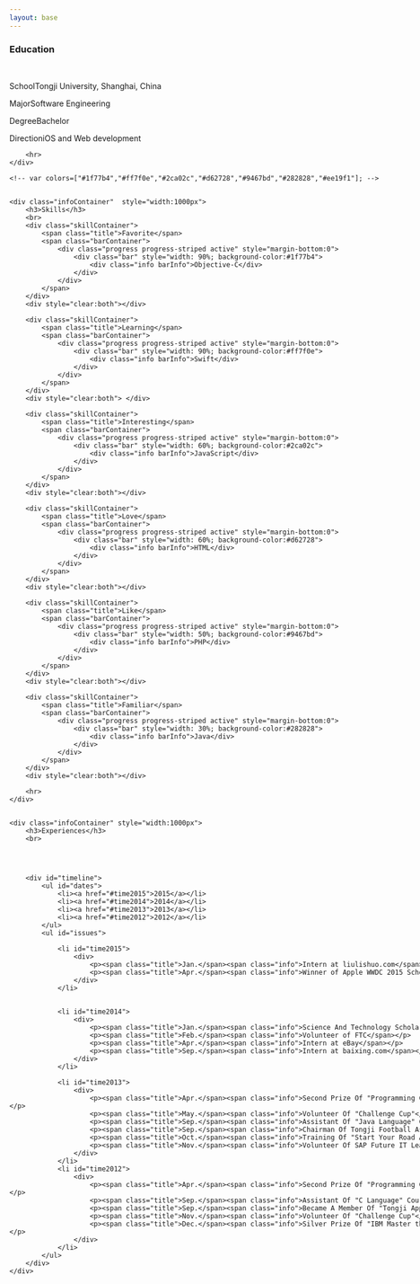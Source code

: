 ```yaml
---
layout: base
---
```


<link rel="stylesheet" href="/css/about.css"  type="text/css" />

<div class="container"style="width:1000px">
	<div class="infoContainer">
		<h3>Education</h3>
		<br>
		<p><span class="title">School</span><span class="info">Tongji University, Shanghai, China</span></p>
		<p><span class="title">Major</span><span class="info">Software Engineering</span></p>
		<p><span class="title">Degree</span><span class="info">Bachelor</span></p>
		<p><span class="title">Direction</span><span class="info">iOS and Web development</span></p>

		<hr>
	</div>

	<!-- var colors=["#1f77b4","#ff7f0e","#2ca02c","#d62728","#9467bd","#282828","#ee19f1"]; -->


	<div class="infoContainer"  style="width:1000px">
		<h3>Skills</h3>
		<br>
		<div class="skillContainer">
			<span class="title">Favorite</span>
			<span class="barContainer">
				<div class="progress progress-striped active" style="margin-bottom:0">
  					<div class="bar" style="width: 90%; background-color:#1f77b4">
  						<div class="info barInfo">Objective-C</div>
  					</div>
  				</div>
			</span>
		</div>	
		<div style="clear:both"></div>

		<div class="skillContainer">
			<span class="title">Learning</span>			
			<span class="barContainer">
				<div class="progress progress-striped active" style="margin-bottom:0">
  					<div class="bar" style="width: 90%; background-color:#ff7f0e">
  						<div class="info barInfo">Swift</div>
  					</div>
				</div>
			</span>
		</div>
		<div style="clear:both"> </div>

		<div class="skillContainer">
			<span class="title">Interesting</span>
			<span class="barContainer">
				<div class="progress progress-striped active" style="margin-bottom:0">
  					<div class="bar" style="width: 60%; background-color:#2ca02c">
						<div class="info barInfo">JavaScript</div>
  					</div>
				</div>
			</span>
		</div>
		<div style="clear:both"></div>

		<div class="skillContainer">
			<span class="title">Love</span>
			<span class="barContainer">
				<div class="progress progress-striped active" style="margin-bottom:0">
  					<div class="bar" style="width: 60%; background-color:#d62728">
						<div class="info barInfo">HTML</div>
  					</div>
				</div>
			</span>
		</div>
		<div style="clear:both"></div>

		<div class="skillContainer">
			<span class="title">Like</span>
			<span class="barContainer">
				<div class="progress progress-striped active" style="margin-bottom:0">
  					<div class="bar" style="width: 50%; background-color:#9467bd">
						<div class="info barInfo">PHP</div>
  					</div>
				</div>
			</span>
		</div>
		<div style="clear:both"></div>

		<div class="skillContainer">
			<span class="title">Familiar</span>
			<span class="barContainer">
				<div class="progress progress-striped active" style="margin-bottom:0">
  					<div class="bar" style="width: 30%; background-color:#282828">
						<div class="info barInfo">Java</div>
  					</div>
				</div>
			</span>
		</div>
		<div style="clear:both"></div>

		<hr>
	</div>


	<div class="infoContainer" style="width:1000px">
		<h3>Experiences</h3>
		<br>
	
		
		

		<div id="timeline">
			<ul id="dates">
        		<li><a href="#time2015">2015</a></li>
				<li><a href="#time2014">2014</a></li>
				<li><a href="#time2013">2013</a></li>
				<li><a href="#time2012">2012</a></li>
			</ul>
			<ul id="issues">
        
				<li id="time2015">
					<div>
						<p><span class="title">Jan.</span><span class="info">Intern at liulishuo.com</span></p>
						<p><span class="title">Apr.</span><span class="info">Winner of Apple WWDC 2015 Scholarship</span></p>
					</div>
				</li>

        
				<li id="time2014">
					<div>
						<p><span class="title">Jan.</span><span class="info">Science And Technology Scholarship Of Tongji University</span></p>
						<p><span class="title">Feb.</span><span class="info">Volunteer of FTC</span></p>
						<p><span class="title">Apr.</span><span class="info">Intern at eBay</span></p>
						<p><span class="title">Sep.</span><span class="info">Intern at baixing.com</span></p>
					</div>
				</li>
				
				<li id="time2013">
					<div>
						<p><span class="title">Apr.</span><span class="info">Second Prize Of "Programming Contest" In Tongji University</span></p>
						<p><span class="title">May.</span><span class="info">Volunteer Of "Challenge Cup"</span></p>
						<p><span class="title">Sep.</span><span class="info">Assistant Of "Java Language" Course</span></p>
						<p><span class="title">Sep.</span><span class="info">Chairman Of Tongji Football Association</span></p>
						<p><span class="title">Oct.</span><span class="info">Training Of "Start Your Road At SAP"</span></p>
						<p><span class="title">Nov.</span><span class="info">Volunteer Of SAP Future IT Leader Summit 2013</span></p>
					</div>
				</li>
				<li id="time2012">
					<div>
						<p><span class="title">Apr.</span><span class="info">Second Prize Of "Programming Contest" In Tongji University</span></p>
						<p><span class="title">Sep.</span><span class="info">Assistant Of "C Language" Course</span></p>
						<p><span class="title">Sep.</span><span class="info">Became A Member Of "Tongji Apple Club"</span></p>
						<p><span class="title">Nov.</span><span class="info">Volunteer Of "Challenge Cup"</span></p>
						<p><span class="title">Dec.</span><span class="info">Silver Prize Of "IBM Master the Mainframe Contest China"</span></p>
					</div>
				</li>
			</ul>
		</div>
	</div>

	
</div>

<script src="/js/jquery.timelinr-0.9.54.js"></script>

<script> 
		$(function(){
			$().timelinr({
					arrowKeys: 'true'
			});
		});
</script>
